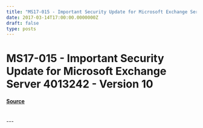 ```yaml
---
title: "MS17-015 - Important Security Update for Microsoft Exchange Server 4013242 - Version 10"
date: 2017-03-14T17:00:00.0000000Z
draft: false
type: posts
---
```

# MS17-015 - Important Security Update for Microsoft Exchange Server 4013242 - Version 10









#### [Source](https://technet.microsoft.com/en-us/library/security/MS17-015)

<br/>
---
